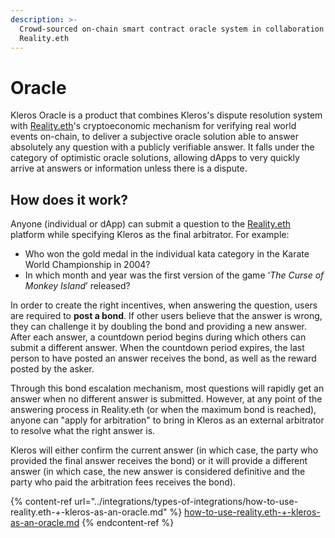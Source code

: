 ```yaml
---
description: >-
  Crowd-sourced on-chain smart contract oracle system in collaboration with
  Reality.eth
---
```


# Oracle

Kleros Oracle is a product that combines Kleros's dispute resolution system with [Reality.eth](https://reality.eth.link/)'s cryptoeconomic mechanism for verifying real world events on-chain, to deliver a subjective oracle solution able to answer absolutely any question with a publicly verifiable answer. It falls under the category of optimistic oracle solutions, allowing dApps to very quickly arrive at answers or information unless there is a dispute.

## How does it work?

Anyone (individual or dApp) can submit a question to the [Reality.eth](https://reality.eth.link/) platform while specifying Kleros as the final arbitrator. For example:

* Who won the gold medal in the individual kata category in the Karate World Championship in 2004?
* In which month and year was the first version of the game ‘_The Curse of Monkey Island_’ released?

In order to create the right incentives, when answering the question, users are required to **post a bond**. If other users believe that the answer is wrong, they can challenge it by doubling the bond and providing a new answer. After each answer, a countdown period begins during which others can submit a different answer. When the countdown period expires, the last person to have posted an answer receives the bond, as well as the reward posted by the asker.

Through this bond escalation mechanism, most questions will rapidly get an answer when no different answer is submitted. However, at any point of the answering process in Reality.eth (or when the maximum bond is reached), anyone can "apply for arbitration" to bring in Kleros as an external arbitrator to resolve what the right answer is.

Kleros will either confirm the current answer (in which case, the party who provided the final answer receives the bond) or it will provide a different answer (in which case, the new answer is considered definitive and the party who paid the arbitration fees receives the bond).

{% content-ref url="../integrations/types-of-integrations/how-to-use-reality.eth-+-kleros-as-an-oracle.md" %}
[how-to-use-reality.eth-+-kleros-as-an-oracle.md](../integrations/types-of-integrations/how-to-use-reality.eth-+-kleros-as-an-oracle.md)
{% endcontent-ref %}
